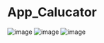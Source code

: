 # App_Calucator
![image](https://user-images.githubusercontent.com/66768695/153602795-4e08251b-36e4-4416-88f9-d4fc2e43ddef.png)
![image](https://user-images.githubusercontent.com/66768695/153602890-d1a505f8-9a10-49a7-9317-c5eabca99567.png)
![image](https://user-images.githubusercontent.com/66768695/153602992-a0d3f601-0e0a-439b-a48c-e594e4f5f11e.png)
